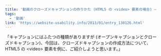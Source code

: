 ```yaml
---
title: '動画のクローズドキャプションの作りかた (HTML5 の <video> 要素の場合) — Website Usability Info'
tags:
  - '動画'
link: 'https://website-usability.info/2013/01/entry_130126.html'
---
```


「キャプションにはふたつの種類がありますが (オープンキャプションとクローズドキャプション)、今回は、クローズドキャプションの作成方法について、HTML5 の &lt;video&gt; 要素を例に、ご紹介しようと思います。」
